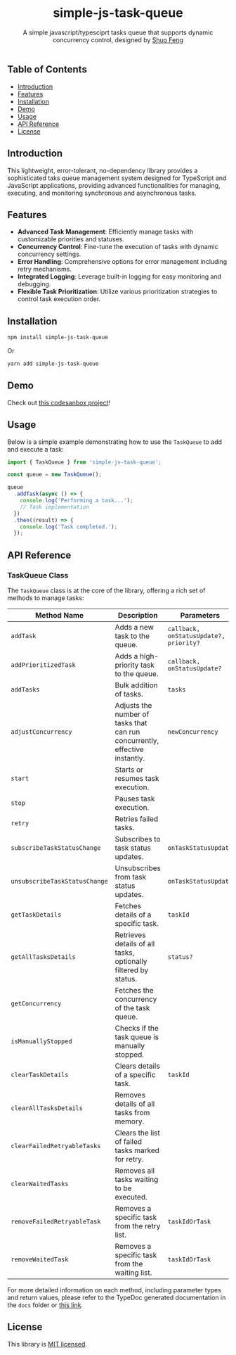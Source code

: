 <h1 align="center">simple-js-task-queue</h1>

<div align="center">
  A simple javascript/typesciprt tasks queue that supports dynamic concurrency control, designed by
  <a href="https://gravatar.com/shuosfeng/">Shuo Feng</a>
</div>

<br />

## Table of Contents

- [Introduction](#introduction)
- [Features](#features)
- [Installation](#installation)
- [Demo](#demo)
- [Usage](#usage)
- [API Reference](#api-reference)
- [License](#license)

## Introduction

This lightweight, error-tolerant, no-dependency library provides a sophisticated taks queue management system designed for TypeScript and JavaScript applications, providing advanced functionalities for managing, executing, and monitoring synchronous and asynchronous tasks.

## Features

- **Advanced Task Management**: Efficiently manage tasks with customizable priorities and statuses.
- **Concurrency Control**: Fine-tune the execution of tasks with dynamic concurrency settings.
- **Error Handling**: Comprehensive options for error management including retry mechanisms.
- **Integrated Logging**: Leverage built-in logging for easy monitoring and debugging.
- **Flexible Task Prioritization**: Utilize various prioritization strategies to control task execution order.

## Installation

```bash
npm install simple-js-task-queue
```

Or

```bash
yarn add simple-js-task-queue
```

## Demo

Check out [this codesanbox project](https://codesandbox.io/s/react-typescript-forked-knts9f)!

## Usage

Below is a simple example demonstrating how to use the `TaskQueue` to add and execute a task:

```typescript
import { TaskQueue } from 'simple-js-task-queue';

const queue = new TaskQueue();

queue
  .addTask(async () => {
    console.log('Performing a task...');
    // Task implementation
  })
  .then((result) => {
    console.log('Task completed.');
  });
```

## API Reference

### TaskQueue Class

The `TaskQueue` class is at the core of the library, offering a rich set of methods to manage tasks:

| Method Name                   | Description                                                                 | Parameters                             |
| ----------------------------- | --------------------------------------------------------------------------- | -------------------------------------- |
| `addTask`                     | Adds a new task to the queue.                                               | `callback, onStatusUpdate?, priority?` |
| `addPrioritizedTask`          | Adds a high-priority task to the queue.                                     | `callback, onStatusUpdate?`            |
| `addTasks`                    | Bulk addition of tasks.                                                     | `tasks`                                |
| `adjustConcurrency`           | Adjusts the number of tasks that can run concurrently, effective instantly. | `newConcurrency`                       |
| `start`                       | Starts or resumes task execution.                                           |                                        |
| `stop`                        | Pauses task execution.                                                      |                                        |
| `retry`                       | Retries failed tasks.                                                       |                                        |
| `subscribeTaskStatusChange`   | Subscribes to task status updates.                                          | `onTaskStatusUpdate`                   |
| `unsubscribeTaskStatusChange` | Unsubscribes from task status updates.                                      | `onTaskStatusUpdate`                   |
| `getTaskDetails`              | Fetches details of a specific task.                                         | `taskId`                               |
| `getAllTasksDetails`          | Retrieves details of all tasks, optionally filtered by status.              | `status?`                              |
| `getConcurrency`              | Fetches the concurrency of the task queue.                                  |                                        |
| `isManuallyStopped`           | Checks if the task queue is manually stopped.                               |                                        |
| `clearTaskDetails`            | Clears details of a specific task.                                          | `taskId`                               |
| `clearAllTasksDetails`        | Removes details of all tasks from memory.                                   |                                        |
| `clearFailedRetryableTasks`   | Clears the list of failed tasks marked for retry.                           |                                        |
| `clearWaitedTasks`            | Removes all tasks waiting to be executed.                                   |                                        |
| `removeFailedRetryableTask`   | Removes a specific task from the retry list.                                | `taskIdOrTask`                         |
| `removeWaitedTask`            | Removes a specific task from the waiting list.                              | `taskIdOrTask`                         |

For more detailed information on each method, including parameter types and return values, please refer to the TypeDoc generated documentation in the `docs` folder or [this link](https://shuo-s-feng.github.io/simple-js-task-queue/).

## License

This library is [MIT licensed](./LICENSE.md).
